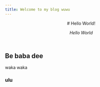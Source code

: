 ```yaml
---
title: Welcome to my blog wuwu
---
```

<header>
# Hello World!

_Hello World_
</header>

## Be baba dee
waka waka

### ulu
